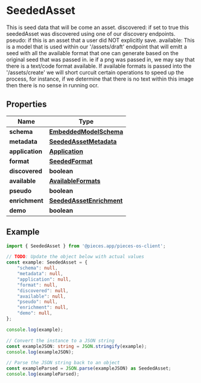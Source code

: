 
# SeededAsset

This is seed data that will be come an asset.  discovered: if set to true this seededAsset was discovered using one of our discovery endpoints.  pseudo: if this is an asset that a user did NOT explicitly save.  available: This is a model that is used within our \'/assets/draft\' endpoint that will emitt a seed with all the available format that one can generate based on the original seed that was passed in. ie if a png was passed in, we may  say that there is a text/code format available. If available formats is passed into the \'/assets/create\' we will short curcuit certain operations to speed up the process, for instance, if we determine that there is no text within this image then there is no sense in running ocr. 

## Properties

Name | Type
------------ | -------------
**schema** | [**EmbeddedModelSchema**](EmbeddedModelSchema)
**metadata** | [**SeededAssetMetadata**](SeededAssetMetadata)
**application** | [**Application**](Application)
**format** | [**SeededFormat**](SeededFormat)
**discovered** | **boolean**
**available** | [**AvailableFormats**](AvailableFormats)
**pseudo** | **boolean**
**enrichment** | [**SeededAssetEnrichment**](SeededAssetEnrichment)
**demo** | **boolean**

## Example

```typescript
import { SeededAsset } from '@pieces.app/pieces-os-client';

// TODO: Update the object below with actual values
const example: SeededAsset = {
    "schema": null,
    "metadata": null,
    "application": null,
    "format": null,
    "discovered": null,
    "available": null,
    "pseudo": null,
    "enrichment": null,
    "demo": null,
};

console.log(example);

// Convert the instance to a JSON string
const exampleJSON: string = JSON.stringify(example);
console.log(exampleJSON);

// Parse the JSON string back to an object
const exampleParsed = JSON.parse(exampleJSON) as SeededAsset;
console.log(exampleParsed);
```


